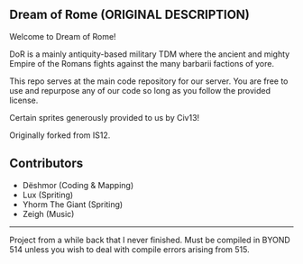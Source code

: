 ## Dream of Rome (ORIGINAL DESCRIPTION)

Welcome to Dream of Rome!

DoR is a mainly antiquity-based military TDM where the ancient and mighty Empire of the Romans fights against the many barbarii factions of yore.

This repo serves at the main code repository for our server. You are free to use and repurpose any of our code so long as you follow the provided license.

Certain sprites generously provided to us by Civ13!

Originally forked from IS12.

## Contributors

- Dëshmor (Coding & Mapping)
- Lux (Spriting)
- Yhorm The Giant (Spriting)
- Zeigh (Music)


______
Project from a while back that I never finished. Must be compiled in BYOND 514 unless you wish to deal with compile errors arising from 515.
